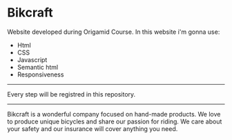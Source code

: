 # Bikcraft

Website developed during Origamid Course. In this website i'm gonna use:

- Html
- CSS
- Javascript
- Semantic html
- Responsiveness

---

Every step will be registred in this repository.

---

Bikcraft is a wonderful company focused on hand-made products. We love to produce unique bicycles and share our passion for riding. We care about your safety and our insurance will cover anything you need.
